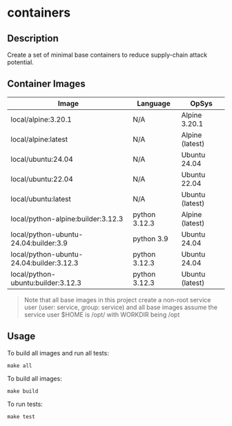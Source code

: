 containers
==========

## Description

Create a set of minimal base containers to reduce supply-chain attack potential.

## Container Images

| Image                                     | Language      | OpSys           |
|-------------------------------------------|---------------|-----------------|
| local/alpine:3.20.1                       | N/A           | Alpine 3.20.1   |
| local/alpine:latest                       | N/A           | Alpine (latest) |
| local/ubuntu:24.04                        | N/A           | Ubuntu 24.04    |
| local/ubuntu:22.04                        | N/A           | Ubuntu 22.04    |
| local/ubuntu:latest                       | N/A           | Ubuntu (latest) |
| local/python-alpine:builder:3.12.3        | python 3.12.3 | Alpine (latest) |
| local/python-ubuntu-24.04:builder:3.9     | python 3.9    | Ubuntu 24.04    |
| local/python-ubuntu-24.04:builder:3.12.3  | python 3.12.3 | Ubuntu 24.04    |
| local/python-ubuntu:builder:3.12.3        | python 3.12.3 | Ubuntu (latest) |

> Note that all base images in this project create a non-root service user (user: service, group: service)
> and all base images assume the service user $HOME is /opt/ with WORKDIR being /opt

## Usage

To build all images and run all tests:

```shell
make all 
```

To build all images:

```shell
make build
```

To run tests:

```shell
make test
```